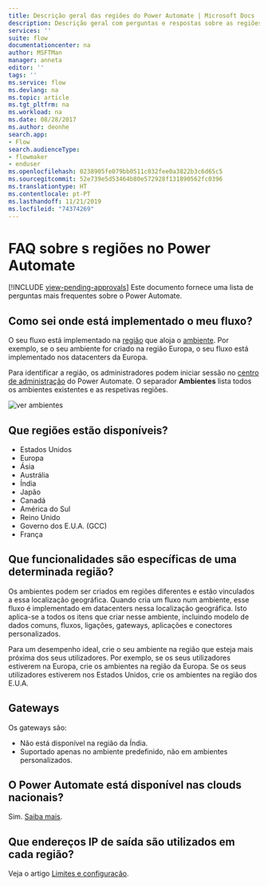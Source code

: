 ```yaml
---
title: Descrição geral das regiões do Power Automate | Microsoft Docs
description: Descrição geral com perguntas e respostas sobre as regiões no Power Automate
services: ''
suite: flow
documentationcenter: na
author: MSFTMan
manager: anneta
editor: ''
tags: ''
ms.service: flow
ms.devlang: na
ms.topic: article
ms.tgt_pltfrm: na
ms.workload: na
ms.date: 08/28/2017
ms.author: deonhe
search.app:
- Flow
search.audienceType:
- flowmaker
- enduser
ms.openlocfilehash: 0238905fe079bb0511c032fee0a3822b3c6d65c5
ms.sourcegitcommit: 52e739e5d53464b80e572928f131890562fc0396
ms.translationtype: HT
ms.contentlocale: pt-PT
ms.lasthandoff: 11/21/2019
ms.locfileid: "74374269"
---
```

# <a name="faq-for-regions-in-power-automate"></a>FAQ sobre s regiões no Power Automate
[!INCLUDE [view-pending-approvals](includes/cc-rebrand.md)]
Este documento fornece uma lista de perguntas mais frequentes sobre o Power Automate.

## <a name="how-do-i-find-out-where-my-flow-is-deployed"></a>Como sei onde está implementado o meu fluxo?
O seu fluxo está implementado na [região](https://azure.microsoft.com/regions/) que aloja o [ambiente](environments-overview-admin.md). Por exemplo, se o seu ambiente for criado na região Europa, o seu fluxo está implementado nos datacenters da Europa.

Para identificar a região, os administradores podem iniciar sessão no [centro de administração](https://admin.flow.microsoft.com) do Power Automate. O separador **Ambientes** lista todos os ambientes existentes e as respetivas regiões.

![ver ambientes](media/regions-overview/environments-list.png)

## <a name="what-regions-are-available"></a>Que regiões estão disponíveis?
* Estados Unidos
* Europa
* Ásia
* Austrália
* Índia
* Japão
* Canadá
* América do Sul
* Reino Unido
* Governo dos E.U.A. (GCC)
* França

## <a name="what-features-are-specific-to-a-given-region"></a>Que funcionalidades são específicas de uma determinada região?
Os ambientes podem ser criados em regiões diferentes e estão vinculados a essa localização geográfica. Quando cria um fluxo num ambiente, esse fluxo é implementado em datacenters nessa localização geográfica. Isto aplica-se a todos os itens que criar nesse ambiente, incluindo modelo de dados comuns, fluxos, ligações, gateways, aplicações e conectores personalizados.

Para um desempenho ideal, crie o seu ambiente na região que esteja mais próxima dos seus utilizadores. Por exemplo, se os seus utilizadores estiverem na Europa, crie os ambientes na região da Europa. Se os seus utilizadores estiverem nos Estados Unidos, crie os ambientes na região dos E.U.A.

## <a name="gateways"></a>Gateways
Os gateways são:

* Não está disponível na região da Índia.
* Suportado apenas no ambiente predefinido, não em ambientes personalizados.

## <a name="is-power-automate-available-in-national-clouds"></a>O Power Automate está disponível nas clouds nacionais?
Sim. [Saiba mais](./us-govt.md).

## <a name="what-outbound-ip-addresses-are-used-in-each-region"></a>Que endereços IP de saída são utilizados em cada região?
Veja o artigo [Limites e configuração](limits-and-config.md).

